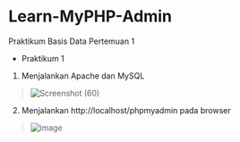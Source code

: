 # Learn-MyPHP-Admin
Praktikum Basis Data Pertemuan 1
- Praktikum 1
1. Menjalankan Apache dan MySQL
> ![Screenshot (60)](https://github.com/purinahdatul/Learn-MyPHP-Admin/assets/160198903/85fa2b79-36a9-4b90-8812-adefede1b2f8)
2. Menjalankan http://localhost/phpmyadmin pada browser
> ![image](https://github.com/purinahdatul/Learn-MyPHP-Admin/assets/160198903/c51f1c98-1b10-4c56-ab34-f0105244ef6c)
> 

